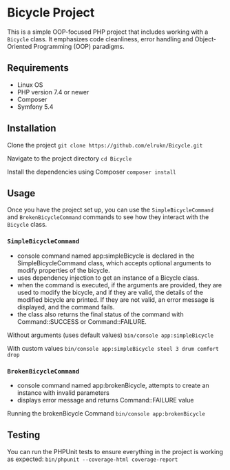 # Bicycle Project

This is a simple OOP-focused PHP project that includes working with a `Bicycle` class. It emphasizes code cleanliness, error handling and Object-Oriented Programming (OOP) paradigms.

## Requirements

- Linux OS
- PHP version 7.4 or newer
- Composer
- Symfony 5.4

## Installation
Clone the project
`git clone https://github.com/elrukn/Bicycle.git`

Navigate to the project directory
`cd Bicycle`

Install the dependencies using Composer
`composer install`


## Usage

Once you have the project set up, you can use the `SimpleBicycleCommand` and `BrokenBicycleCommand` commands to see how they interact with the `Bicycle` class.

### `SimpleBicycleCommand`
- console command named app:simpleBicycle is declared in the SimpleBicycleCommand class, which accepts optional arguments to modify properties of the bicycle.
- uses dependency injection to get an instance of a Bicycle class.
- when the command is executed, if the arguments are provided, they are used to modify the bicycle, and if they are valid, the details of the modified bicycle are printed. If they are not valid, an error message is displayed, and the command fails.
- the class also returns the final status of the command with Command::SUCCESS or Command::FAILURE.


Without arguments (uses default values)
`bin/console app:simpleBicycle`

With custom values
`bin/console app:simpleBicycle steel 3 drum comfort drop` 


### `BrokenBicycleCommand`
- console command named app:brokenBicycle, attempts to create an instance with invalid parameters
- displays error message and returns Command::FAILURE value

Running the brokenBicycle Command
`bin/console app:brokenBicycle`


## Testing

You can run the PHPUnit tests to ensure everything in the project is working as expected:
``` bin/phpunit --coverage-html coverage-report ```
